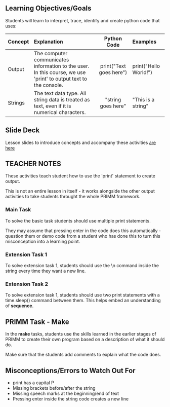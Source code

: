 ## Learning Objectives/Goals

Students will learn to interpret, trace, identify and create python code that uses:

|Concept|Explanation|Python Code|Examples|
|:---|:---|:---:|:---|
|Output|The computer communicates information to the user.  In this course, we use 'print' to output text to the console.|print("Text goes here")|print("Hello World!")|
|Strings|The text data type. All string data is treated as text, even if it is numerical characters.|"string goes here"| "This is a string"|

## Slide Deck
Lesson slides to introduce concepts and accompany these activities [are here](https://docs.google.com/presentation/d/1iQtjLPF7ZCsytrZSkp3I_v9uE4SvYNA8x5TQLKQETJU/edit?usp=sharing)

## TEACHER NOTES

These activities teach student how to use the 'print' statement to create output.

This is not an entire lesson in itself - it works alongside the other output activities to take students throught the whole PRIMM framework.

### Main Task
To solve the basic task students should use multiple print statements.  

They may assume that pressing enter in the code does this automatically - question them or demo code from a student who has done this to turn this misconception into a learning point.

### Extension Task 1
To solve extension task 1, students should use the \n command inside the string every time they want a new line.

### Extension Task 2
To solve extension task 1, students should use two print statements with a time.sleep() command between them.  This helps embed an understanding of **sequence**.

## PRIMM Task - Make

In the **make** tasks, students use the skills learned in the earlier stages of PRIMM to create their own program based on a description of what it should do.

Make sure that the students add comments to explain what the code does.

## Misconceptions/Errors to Watch Out For

- print has a capital P
- Missing brackets before/after the string
- Missing speech marks at the beginning/end of text
- Pressing enter inside the string code creates a new line

